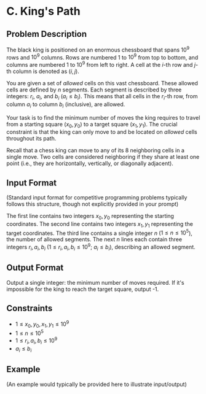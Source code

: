 # C. King's Path

## Problem Description

The black king is positioned on an enormous chessboard that spans $10^9$ rows and $10^9$ columns. Rows are numbered $1$ to $10^9$ from top to bottom, and columns are numbered $1$ to $10^9$ from left to right. A cell at the $i$-th row and $j$-th column is denoted as $(i, j)$.

You are given a set of *allowed* cells on this vast chessboard. These allowed cells are defined by $n$ segments. Each segment is described by three integers: $r_i$, $a_i$, and $b_i$ ($a_i \le b_i$). This means that all cells in the $r_i$-th row, from column $a_i$ to column $b_i$ (inclusive), are allowed.

Your task is to find the minimum number of moves the king requires to travel from a starting square $(x_0, y_0)$ to a target square $(x_1, y_1)$. The crucial constraint is that the king can only move to and be located on *allowed* cells throughout its path.

Recall that a chess king can move to any of its 8 neighboring cells in a single move. Two cells are considered neighboring if they share at least one point (i.e., they are horizontally, vertically, or diagonally adjacent).

## Input Format

(Standard input format for competitive programming problems typically follows this structure, though not explicitly provided in your prompt)

The first line contains two integers $x_0, y_0$ representing the starting coordinates.
The second line contains two integers $x_1, y_1$ representing the target coordinates.
The third line contains a single integer $n$ ($1 \le n \le 10^5$), the number of allowed segments.
The next $n$ lines each contain three integers $r_i, a_i, b_i$ ($1 \le r_i, a_i, b_i \le 10^9$; $a_i \le b_i$), describing an allowed segment.

## Output Format

Output a single integer: the minimum number of moves required. If it's impossible for the king to reach the target square, output -1.

## Constraints

* $1 \le x_0, y_0, x_1, y_1 \le 10^9$
* $1 \le n \le 10^5$
* $1 \le r_i, a_i, b_i \le 10^9$
* $a_i \le b_i$

## Example

(An example would typically be provided here to illustrate input/output)